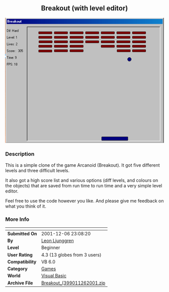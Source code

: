 ﻿<div align="center">

## Breakout \(with level editor\)

<img src="PIC20011261746494853.gif">
</div>

### Description

This is a simple clone of the game Arcanoid (Breakout). It got five different levels and three difficult levels.

It also got a high score list and various options (diff levels, and colours on the objects) that are saved from run time to run time and a very simple level editor.

Feel free to use the code however you like. And please give me feedback on what you think of it.
 
### More Info
 


<span>             |<span>
---                |---
**Submitted On**   |2001-12-06 23:08:20
**By**             |[Leon Ljunggren](https://github.com/Planet-Source-Code/PSCIndex/blob/master/ByAuthor/leon-ljunggren.md)
**Level**          |Beginner
**User Rating**    |4.3 (13 globes from 3 users)
**Compatibility**  |VB 6\.0
**Category**       |[Games](https://github.com/Planet-Source-Code/PSCIndex/blob/master/ByCategory/games__1-38.md)
**World**          |[Visual Basic](https://github.com/Planet-Source-Code/PSCIndex/blob/master/ByWorld/visual-basic.md)
**Archive File**   |[Breakout\_\(399011262001\.zip](https://github.com/Planet-Source-Code/leon-ljunggren-breakout-with-level-editor__1-29534/archive/master.zip)








